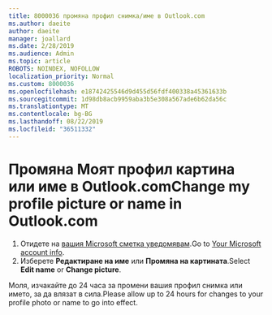 ```yaml
---
title: 8000036 промяна профил снимка/име в Outlook.com
ms.author: daeite
author: daeite
manager: joallard
ms.date: 2/28/2019
ms.audience: Admin
ms.topic: article
ROBOTS: NOINDEX, NOFOLLOW
localization_priority: Normal
ms.custom: 8000036
ms.openlocfilehash: e18742425546d9d455d56fdf400338a45361633b
ms.sourcegitcommit: 1d98db8acb9959aba3b5e308a567ade6b62da56c
ms.translationtype: MT
ms.contentlocale: bg-BG
ms.lasthandoff: 08/22/2019
ms.locfileid: "36511332"
---
```

# <a name="change-my-profile-picture-or-name-in-outlookcom"></a><span data-ttu-id="356f8-102">Промяна Моят профил картина или име в Outlook.com</span><span class="sxs-lookup"><span data-stu-id="356f8-102">Change my profile picture or name in Outlook.com</span></span>

1. <span data-ttu-id="356f8-103">Отидете на [вашия Microsoft сметка уведомявам](https://go.microsoft.com/fwlink/p/?linkid=860841).</span><span class="sxs-lookup"><span data-stu-id="356f8-103">Go to [Your Microsoft account info](https://go.microsoft.com/fwlink/p/?linkid=860841).</span></span>
1. <span data-ttu-id="356f8-104">Изберете **Редактиране на име** или **Промяна на картината**.</span><span class="sxs-lookup"><span data-stu-id="356f8-104">Select **Edit name** or **Change picture**.</span></span>

<span data-ttu-id="356f8-105">Моля, изчакайте до 24 часа за промени вашия профил снимка или името, за да влязат в сила.</span><span class="sxs-lookup"><span data-stu-id="356f8-105">Please allow up to 24 hours for changes to your profile photo or name to go into effect.</span></span>